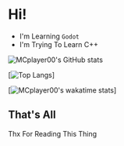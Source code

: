 # Hi!
- I'm Learning `Godot`
- I'm Trying To Learn C++

![MCplayer00's GitHub stats](https://github-readme-stats.vercel.app/api?username=MCplayer00&show_icons=true)

[![Top Langs](https://github-readme-stats.vercel.app/api/top-langs/?username=MCplayer00&layout=compact)]

[![MCplayer00's wakatime stats](https://github-readme-stats.vercel.app/api/wakatime?username=MCplayer00)]

## That's All
Thx For Reading This Thing
